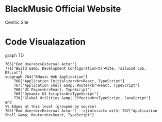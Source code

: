 # BlackMusic Official Website
Centric Site

# Code Visualazation
graph TD

    765["End User<br>External Actor"]
    771["Build &amp; Development Configuration<br>Vite, Tailwind CSS, ESLint"]
    subgraph 764["BMusic Web Application"]
        766["Application Initializer<br>React, TypeScript"]
        767["Application Shell &amp; Router<br>React, TypeScript"]
        768["UI Pages<br>React, TypeScript"]
        769["Dynamic UI Scripts<br>TypeScript"]
        770["Global Utilities &amp; Effects<br>TypeScript, JavaScript"]
    end
    %% Edges at this level (grouped by source)
    765["End User<br>External Actor"] -->|interacts with| 767["Application Shell &amp; Router<br>React, TypeScript"]

